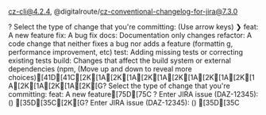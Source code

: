 cz-cli@4.2.4, @digitalroute/cz-conventional-changelog-for-jira@7.3.0

? Select the type of change that you're committing: (Use arrow keys)
❯ feat:     A new feature 
  fix:      A bug fix 
  docs:     Documentation only changes 
  refactor: A code change that neither fixes a bug nor adds a feature (formattin
g, performance improvement, etc) 
  test:     Adding missing tests or correcting existing tests 
  build:    Changes that affect the build system or external dependencies (npm, 
(Move up and down to reveal more choices)[41D[41C[2K[1A[2K[1A[2K[1A[2K[1A[2K[1A[2K[1A[2K[1A[2K[1A[2K[G? Select the type of change that you're committing: feat:     A new feature[75D[75C
? Enter JIRA issue (DAZ-12345): () [35D[35C[2K[G? Enter JIRA issue (DAZ-12345): () [35D[35C
